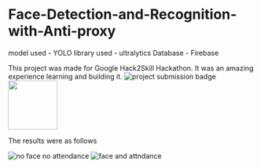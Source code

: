 ﻿# Face-Detection-and-Recognition-with-Anti-proxy
model used   - YOLO
library used - ultralytics
Database     - Firebase

This project was made for Google Hack2Skill Hackathon. It was an amazing experience learning and building it.
![project submission badge](https://github.com/user-attachments/assets/f4622e56-44f4-4247-80e3-868c99ff2f62)
<img src="https://github.com/user-attachments/assets/f4622e56-44f4-4247-80e3-868c99ff2f62" width="100" height="100"/>


The results were as follows

![no face no attendance](https://github.com/user-attachments/assets/11488422-33e0-4343-b6d4-1dbfecf53205)
![face and attndance](https://github.com/user-attachments/assets/b7648a11-6b2f-4774-85a2-6bc2d72da4a5)
